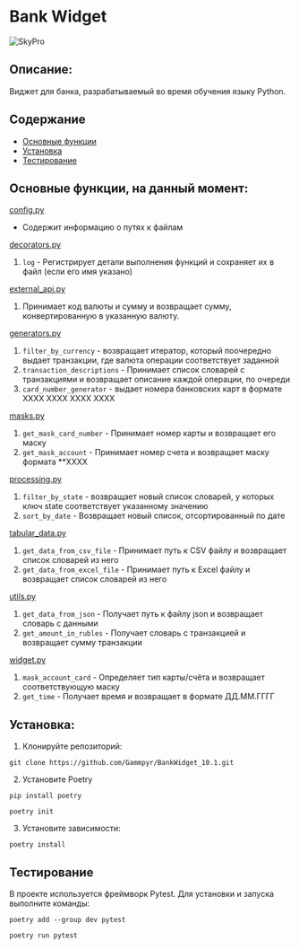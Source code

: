 # Bank Widget

![SkyPro](https://res.cloudinary.com/admitad-gmbh/image/upload/f_auto,h_0.5/v1671725214/x9o5qcorfliychngyjpk.webp)

## Описание:
Виджет для банка, разрабатываемый во время обучения языку Python.

## Содержание

- [Основные функции](#основные-функции-на-данный-момент )
- [Установка](#установка)
- [Тестирование](#тестирование)


## Основные функции, на данный момент:


[config.py](src/config.py)
- Содержит информацию о путях к файлам

[decorators.py](src/decorators.py)
1. `log` - Регистрирует детали выполнения функций и сохраняет их в файл (если его имя указано)

[external_api.py](src/external_api.py)
1. Принимает код валюты и сумму и возвращает сумму, конвертированную в указанную валюту.

[generators.py](src/generators.py)
1. `filter_by_currency` - возвращает итератор, который поочередно выдает транзакции,
    где валюта операции соответствует заданной
2. `transaction_descriptions` - Принимает список словарей с транзакциями и возвращает описание каждой операции, 
    по очереди
3. `card_number_generator` - выдает номера банковских карт в формате XXXX XXXX XXXX XXXX

[masks.py](src/masks.py)
1. `get_mask_card_number` - Принимает номер карты и возвращает его маску
2. `get_mask_account` - Принимает номер счета и возвращает маску формата **XXXX

[processing.py](src/processing.py)
1. `filter_by_state` - возвращает новый список словарей,
    у которых ключ state соответствует указанному значению
2. `sort_by_date` - Возвращает новый список, отсортированный по дате

[tabular_data.py](src/tabular_data.py)
1. `get_data_from_csv_file` - Принимает путь к CSV файлу и возвращает список словарей из него
2. `get_data_from_excel_file` - Принимает путь к Excel файлу и возвращает список словарей из него

[utils.py](src/utils.py)
1. `get_data_from_json` - Получает путь к файлу json и возвращает словарь с данными
2. `get_amount_in_rubles` - Получает словарь с транзакцией и возвращает сумму транзакции

[widget.py](src/widget.py)
1. `mask_account_card` - Определяет тип карты/счёта и возвращает соответствующую маску
2. `get_time` - Получает время и возвращает в формате ДД.ММ.ГГГГ






## Установка:

1. Клонируйте репозиторий:
```
git clone https://github.com/Gammpyr/BankWidget_10.1.git
```
2. Установите Poetry
```
pip install poetry

poetry init
```
3. Установите зависимости:
```
poetry install
```

## Тестирование
В проекте используется фреймворк Pytest. Для установки и запуска выполните команды:
```
poetry add --group dev pytest
```
```
poetry run pytest
```
